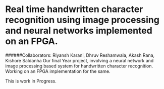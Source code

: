 # Real time handwritten character recognition using image processing and neural networks implemented on an FPGA.
######Collaborators: Riyansh Karani, Dhruv Reshamwala, Akash Rana, Kishore Saldanha
Our final Year project, involving a neural network and image processing based system for handwritten character recognition.
Working on an FPGA implementation for the same.

This is work in Progress.